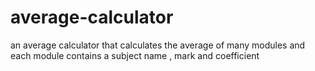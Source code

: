 # average-calculator
an average calculator that calculates the average of many modules and each module contains a subject name , mark and coefficient
